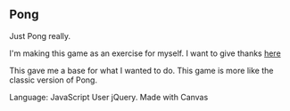 ## Pong
Just Pong really.

I'm making this game as an exercise for myself. I want to give thanks [here](http://cssdeck.com/labs/ping-pong-game-tutorial-with-html5-canvas-and-sounds)

This gave me a base for what I wanted to do. This game is more like the classic version of Pong.

Language: JavaScript
User jQuery.
Made with Canvas
